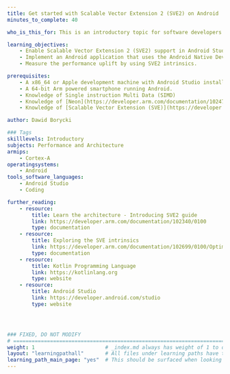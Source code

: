 ```yaml
---
title: Get started with Scalable Vector Extension 2 (SVE2) on Android
minutes_to_complete: 40

who_is_this_for: This is an introductory topic for software developers interested in learning how to use the Scalable Vector Extension 2 (SVE2) on Arm powered mobile devices running Android. 

learning_objectives:
    - Enable Scalable Vector Extension 2 (SVE2) support in Android Studio.
    - Implement an Android application that uses the Android Native Development Kit (NDK) to calculate the fused multiply-add (FMA).
    - Measure the performance uplift by using SVE2 intrinsics.

prerequisites:
    - A x86_64 or Apple development machine with Android Studio installed.
    - A 64-bit Arm powered smartphone running Android.
    - Knowledge of Single instruction Multi Data (SIMD)
    - Knowledge of [Neon](https://developer.arm.com/documentation/102474/latest)
    - Knowledge of [Scalable Vector Extension (SVE)](https://developer.arm.com/documentation/101726/4-0)

author: Dawid Borycki

### Tags
skilllevels: Introductory
subjects: Performance and Architecture
armips:
    - Cortex-A
operatingsystems:
    - Android
tools_software_languages:
    - Android Studio
    - Coding

further_reading:
    - resource:
        title: Learn the architecture - Introducing SVE2 guide 
        link: https://developer.arm.com/documentation/102340/0100
        type: documentation
    - resource:
        title: Exploring the SVE intrinsics
        link: https://developer.arm.com/documentation/102699/0100/Optimizing-with-intrinsics
        type: documentation
    - resource:
        title: Kotlin Programming Language
        link: https://kotlinlang.org
        type: website
    - resource:
        title: Android Studio
        link: https://developer.android.com/studio
        type: website




### FIXED, DO NOT MODIFY
# ================================================================================
weight: 1                       # _index.md always has weight of 1 to order correctly
layout: "learningpathall"       # All files under learning paths have this same wrapper
learning_path_main_page: "yes"  # This should be surfaced when looking for related content. Only set for _index.md of learning path content.
---
```


